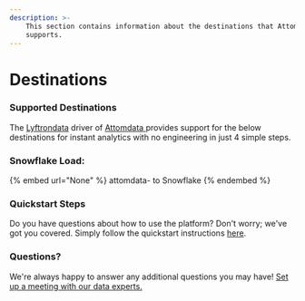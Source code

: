 ```yaml
---
description: >-
    This section contains information about the destinations that Attomdata 
    supports.
---
```


# Destinations

### Supported Destinations

The [Lyftrondata](https://www.lyftrondata.com/) driver of [Attomdata ](None) provides support for the below destinations for instant analytics with no engineering in just 4 simple steps.

### Snowflake Load:

{% embed url="None" %}
attomdata- to Snowflake
{% endembed %}

### Quickstart Steps

Do you have questions about how to use the platform? Don't worry; we've got you covered. Simply follow the quickstart instructions [here](README.md).

### Questions? <a href="#questions" id="questions"></a>

We're always happy to answer any additional questions you may have! [Set up a meeting with our data experts.](https://www.lyftrondata.com/book-a-meeting/)
